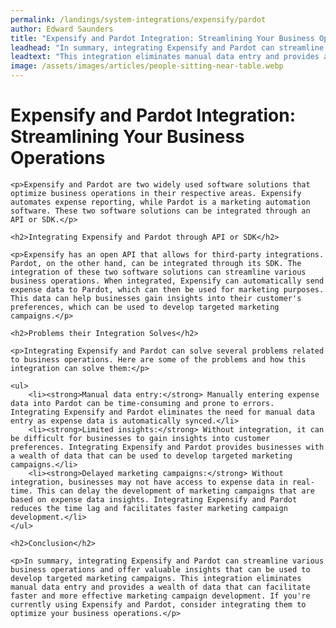 ```yaml
---
permalink: /landings/system-integrations/expensify/pardot
author: Edward Saunders
title: "Expensify and Pardot Integration: Streamlining Your Business Operations"
leadhead: "In summary, integrating Expensify and Pardot can streamline various business operations and offer valuable insights that can be used to develop targeted marketing campaigns"
leadtext: "This integration eliminates manual data entry and provides a wealth of data that can facilitate faster and more effective marketing campaign development. If you're currently using Expensify and Pardot, consider integrating them to optimize your business operations."
image: /assets/images/articles/people-sitting-near-table.webp
---
```

<div class="arttext">
	<h1>Expensify and Pardot Integration: Streamlining Your Business Operations</h1>

	<p>Expensify and Pardot are two widely used software solutions that optimize business operations in their respective areas. Expensify automates expense reporting, while Pardot is a marketing automation software. These two software solutions can be integrated through an API or SDK.</p>

	<h2>Integrating Expensify and Pardot through API or SDK</h2>

	<p>Expensify has an open API that allows for third-party integrations. Pardot, on the other hand, can be integrated through its SDK. The integration of these two software solutions can streamline various business operations. When integrated, Expensify can automatically send expense data to Pardot, which can then be used for marketing purposes. This data can help businesses gain insights into their customer's preferences, which can be used to develop targeted marketing campaigns.</p>

	<h2>Problems their Integration Solves</h2>

	<p>Integrating Expensify and Pardot can solve several problems related to business operations. Here are some of the problems and how this integration can solve them:</p>

	<ul>
		<li><strong>Manual data entry:</strong> Manually entering expense data into Pardot can be time-consuming and prone to errors. Integrating Expensify and Pardot eliminates the need for manual data entry as expense data is automatically synced.</li>
		<li><strong>Limited insights:</strong> Without integration, it can be difficult for businesses to gain insights into customer preferences. Integrating Expensify and Pardot provides businesses with a wealth of data that can be used to develop targeted marketing campaigns.</li>
		<li><strong>Delayed marketing campaigns:</strong> Without integration, businesses may not have access to expense data in real-time. This can delay the development of marketing campaigns that are based on expense data insights. Integrating Expensify and Pardot reduces the time lag and facilitates faster marketing campaign development.</li>
	</ul>

	<h2>Conclusion</h2>

	<p>In summary, integrating Expensify and Pardot can streamline various business operations and offer valuable insights that can be used to develop targeted marketing campaigns. This integration eliminates manual data entry and provides a wealth of data that can facilitate faster and more effective marketing campaign development. If you're currently using Expensify and Pardot, consider integrating them to optimize your business operations.</p>

</div>